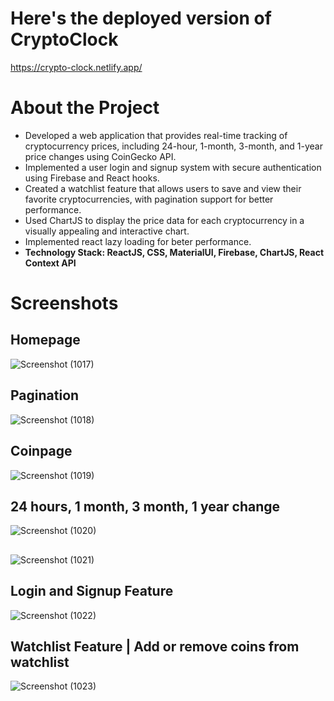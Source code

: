 # Here's the deployed version of CryptoClock
https://crypto-clock.netlify.app/

# About the Project
* Developed a web application that provides real-time tracking of cryptocurrency prices, including
24-hour, 1-month, 3-month, and 1-year price changes using CoinGecko API.
* Implemented a user login and signup system with secure authentication using Firebase and React
hooks.
* Created a watchlist feature that allows users to save and view their favorite cryptocurrencies,
with pagination support for better performance.
* Used ChartJS to display the price data for each cryptocurrency in a visually appealing and
interactive chart.
* Implemented react lazy loading for beter performance.
* **Technology Stack: ReactJS, CSS, MaterialUI, Firebase, ChartJS, React Context API**


# Screenshots
## Homepage
![Screenshot (1017)](https://user-images.githubusercontent.com/109795529/219327985-4949b2d9-f79d-4b76-9243-df3eb40dd4e0.png)
## Pagination
![Screenshot (1018)](https://user-images.githubusercontent.com/109795529/219328006-0c0f0778-156b-43c7-b363-e01c5b177c27.png)
## Coinpage
![Screenshot (1019)](https://user-images.githubusercontent.com/109795529/219328008-b5a2ba78-4858-4686-8bdc-381064b541a6.png)
## 24 hours, 1 month, 3 month, 1 year change
![Screenshot (1020)](https://user-images.githubusercontent.com/109795529/219328017-ea80ac72-c08c-4100-8e28-58fe3baaa917.png)
##
![Screenshot (1021)](https://user-images.githubusercontent.com/109795529/219328024-ccbc3fec-7f5a-48bc-9021-49fde0d049f2.png)
## Login and Signup Feature
![Screenshot (1022)](https://user-images.githubusercontent.com/109795529/219328030-f13e3eef-cdd3-4f36-a785-606d2605d6c1.png)
## Watchlist Feature | Add or remove coins from watchlist
![Screenshot (1023)](https://user-images.githubusercontent.com/109795529/219328036-52a4a797-0968-43d7-88a7-da390141a908.png)
